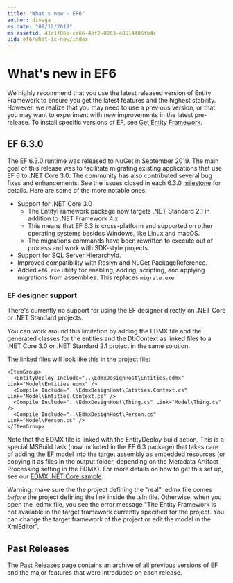 ```yaml
---
title: "What's new - EF6"
author: divega
ms.date: "09/12/2019"
ms.assetid: 41d1f86b-ce66-4bf2-8963-48514406fb4c
uid: ef6/what-is-new/index
---
```

# What's new in EF6

We highly recommend that you use the latest released version of Entity Framework to ensure you get the latest features and the highest stability.
However, we realize that you may need to use a previous version, or that you may want to experiment with new improvements in the latest pre-release.
To install specific versions of EF, see [Get Entity Framework](~/ef6/fundamentals/install.md).

## EF 6.3.0

The EF 6.3.0 runtime was released to NuGet in September 2019. The main goal of this release was to facilitate migrating existing applications that use EF 6 to .NET Core 3.0. The community has also contributed several bug fixes and enhancements. See the issues closed in each 6.3.0 [milestone](https://github.com/aspnet/EntityFramework6/milestones?state=closed) for details. Here are some of the more notable ones:

- Support for .NET Core 3.0
  - The EntityFramework package now targets .NET Standard 2.1 in addition to .NET Framework 4.x.
  - This means that EF 6.3 is cross-platform and supported on other operating systems besides Windows, like Linux and macOS.
  - The migrations commands have been rewritten to execute out of process and work with SDK-style projects.
- Support for SQL Server HierarchyId.
- Improved compatibility with Roslyn and NuGet PackageReference.
- Added `ef6.exe` utility for enabling, adding, scripting, and applying migrations from assemblies. This replaces `migrate.exe`.

### EF designer support

There's currently no support for using the EF designer directly on .NET Core or .NET Standard projects. 

You can work around this limitation by adding the EDMX file and the generated classes for the entities and the DbContext as linked files to a .NET Core 3.0 or .NET Standard 2.1 project in the same solution.

The linked files will look like this in the project file:

``` csproj 
<ItemGroup>
  <EntityDeploy Include="..\EdmxDesignHost\Entities.edmx" Link="Model\Entities.edmx" />
  <Compile Include="..\EdmxDesignHost\Entities.Context.cs" Link="Model\Entities.Context.cs" />
  <Compile Include="..\EdmxDesignHost\Thing.cs" Link="Model\Thing.cs" />
  <Compile Include="..\EdmxDesignHost\Person.cs" Link="Model\Person.cs" />
</ItemGroup>
```

Note that the EDMX file is linked with the EntityDeploy build action. This is a special MSBuild task (now included in the EF 6.3 package) that takes care of adding the EF model into the target assembly as embedded resources (or copying it as files in the output folder, depending on the Metadata Artifact Processing setting in the EDMX). For more details on how to get this set up, see our [EDMX .NET Core sample](https://aka.ms/EdmxDotNetCoreSample).

Warning: make sure the the project defining the "real" .edmx file comes _before_ the project defining the link inside the .sln file. Otherwise, when you open the .edmx file, you see the error message "The Entity Framework is not available in the target framework currently specified for the project. You can change the target framework of the project or edit the model in the XmlEditor".

## Past Releases

The [Past Releases](past-releases.md) page contains an archive of all previous versions of EF and the major features that were introduced on each release.
